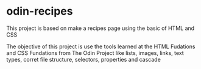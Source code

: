 # odin-recipes

This project is based on make a recipes page using the basic of HTML and CSS

The objective of this project is use the tools learned at the HTML Fudations and CSS Fundations from The Odin Project like lists, images, links, text types, corret file structure, selectors, properties and cascade